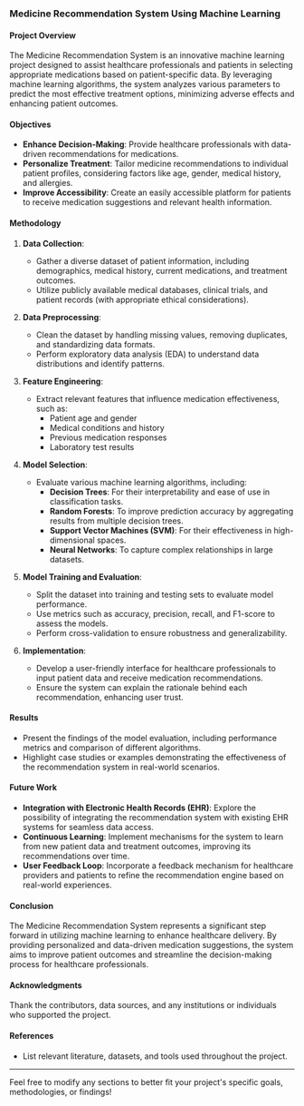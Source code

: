 
### Medicine Recommendation System Using Machine Learning

#### Project Overview
The Medicine Recommendation System is an innovative machine learning project designed to assist healthcare professionals and patients in selecting appropriate medications based on patient-specific data. By leveraging machine learning algorithms, the system analyzes various parameters to predict the most effective treatment options, minimizing adverse effects and enhancing patient outcomes.

#### Objectives
- **Enhance Decision-Making**: Provide healthcare professionals with data-driven recommendations for medications.
- **Personalize Treatment**: Tailor medicine recommendations to individual patient profiles, considering factors like age, gender, medical history, and allergies.
- **Improve Accessibility**: Create an easily accessible platform for patients to receive medication suggestions and relevant health information.

#### Methodology

1. **Data Collection**:
   - Gather a diverse dataset of patient information, including demographics, medical history, current medications, and treatment outcomes.
   - Utilize publicly available medical databases, clinical trials, and patient records (with appropriate ethical considerations).

2. **Data Preprocessing**:
   - Clean the dataset by handling missing values, removing duplicates, and standardizing data formats.
   - Perform exploratory data analysis (EDA) to understand data distributions and identify patterns.

3. **Feature Engineering**:
   - Extract relevant features that influence medication effectiveness, such as:
     - Patient age and gender
     - Medical conditions and history
     - Previous medication responses
     - Laboratory test results

4. **Model Selection**:
   - Evaluate various machine learning algorithms, including:
     - **Decision Trees**: For their interpretability and ease of use in classification tasks.
     - **Random Forests**: To improve prediction accuracy by aggregating results from multiple decision trees.
     - **Support Vector Machines (SVM)**: For their effectiveness in high-dimensional spaces.
     - **Neural Networks**: To capture complex relationships in large datasets.

5. **Model Training and Evaluation**:
   - Split the dataset into training and testing sets to evaluate model performance.
   - Use metrics such as accuracy, precision, recall, and F1-score to assess the models.
   - Perform cross-validation to ensure robustness and generalizability.

6. **Implementation**:
   - Develop a user-friendly interface for healthcare professionals to input patient data and receive medication recommendations.
   - Ensure the system can explain the rationale behind each recommendation, enhancing user trust.

#### Results
- Present the findings of the model evaluation, including performance metrics and comparison of different algorithms.
- Highlight case studies or examples demonstrating the effectiveness of the recommendation system in real-world scenarios.

#### Future Work
- **Integration with Electronic Health Records (EHR)**: Explore the possibility of integrating the recommendation system with existing EHR systems for seamless data access.
- **Continuous Learning**: Implement mechanisms for the system to learn from new patient data and treatment outcomes, improving its recommendations over time.
- **User Feedback Loop**: Incorporate a feedback mechanism for healthcare providers and patients to refine the recommendation engine based on real-world experiences.

#### Conclusion
The Medicine Recommendation System represents a significant step forward in utilizing machine learning to enhance healthcare delivery. By providing personalized and data-driven medication suggestions, the system aims to improve patient outcomes and streamline the decision-making process for healthcare professionals.

#### Acknowledgments
Thank the contributors, data sources, and any institutions or individuals who supported the project.

#### References
- List relevant literature, datasets, and tools used throughout the project.

---

Feel free to modify any sections to better fit your project's specific goals, methodologies, or findings!
